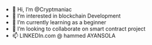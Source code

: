 - 👋 Hi, I’m @Cryptmaniac
- 👀 I’m interested in blockchain Development
- 🌱 I’m currently learning as a beginner
- 💞️ I’m looking to collaborate on smart contract project
- 📫 LINKEDIn.com @ hammed AYANSOLA

<!---
Cryptmaniac/Cryptmaniac is a ✨ special ✨ repository because its `README.md` (this file) appears on your GitHub profile.
You can click the Preview link to take a look at your changes.
--->

